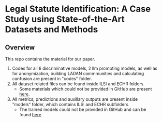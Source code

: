 # Legal Statute Identification: A Case Study using State-of-the-Art Datasets and Methods

## Overview

This repo contains the material for our paper.

1) Codes for all 8 discriminative models, 2 llm prompting models, as well as for anonymization, building LADAN commmunities and calculating confusion are present in "codes" folder.
2) All dataset related files can be found inside ILSI and ECHR folders.
   * Some materials which could not be provided in GitHub are present [here](https://drive.google.com/drive/folders/1pEHrtL8GVcnhy1yESLD4mojvF-sEqHPV?usp=sharing).
4) All metrics, predictions and auxillary outputs are present inside "models" folder, which contains ILSI and ECHR subfolders.
   * The trained models could not be provided in GitHub and can be found [here](https://drive.google.com/drive/folders/1pEHrtL8GVcnhy1yESLD4mojvF-sEqHPV?usp=sharing).
